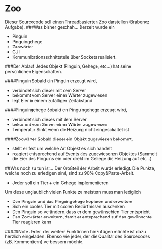 # Zoo
Dieser Sourcecode soll einen Threadbasierten Zoo darstellen (Brabenez Aufgabe).
###Was bisher geschah...
Derzeit wurde ein
* Pinguin
* Pinguingehege
* Zoowärter
* GUI
* Kommunikationsschnittstelle über Sockets
realisiert.

###Der Ablauf
Jedes Objekt (Pinguin, Gehege, etc...) hat seine persönlichen Eigenschaften.

####Pinguin
Sobald ein Pinguin erzeugt wird,
* verbindet sich dieser mit dem Server
* bekommt vom Server einen Wärter zugewiesen
* legt Eier in einem zufälligen Zeitabstand

####Pinguingehege
Sobald ein Pinguingehege erzeugt wird,
* verbindet sich dieses mit dem Server
* bekommt vom Server einen Wärter zugewiesen
* Temperatur Sinkt wenn die Heizung nicht eingeschaltet ist

####Zoowärter
Sobald dieser ein Objekt zugewiesen bekommt,
* stellt er fest um welche Art Objekt es sich handelt
* reagiert entsprechend auf Events des zugewiesenen Objektes
(Sammelt die Eier des Pinguins ein oder dreht im Gehege die Heizung auf etc...)


##Was noch zu tun ist...
Der Großteil der Arbeit wurde erledigt. Die Punkte, welche noch zu erledigen sind, sind zu 90% Copy&Paste-Arbeit.
* Jeder soll ein Tier + ein Gehege implementieren

Um diese unglaublich vielen Punkte zu meistern muss man lediglich
* Den Pinguin und das Pinguingehege kopieren und erweitern
* Sich ein cooles Tier mit coolen Bedürfnissen ausdenken
* Den Pinguin so verändern, dass er dem gewünschten Tier entspricht
* Den Zoowärter erweitern, damit er entsprechend auf das gewünschte Tier reagieren kann

#####Note
Jeder, der weitere Funktionen hinzufügen möchte ist dazu herzlich eingeladen.
Ebenso wie jeder, der die Qualität des Sourcecodes (zB. Kommentiern) verbessern möchte.
